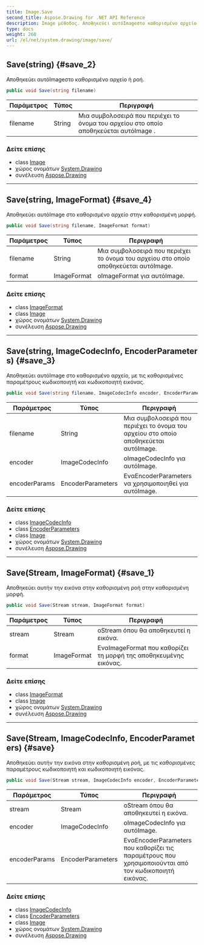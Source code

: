 ```yaml
---
title: Image.Save
second_title: Aspose.Drawing for .NET API Reference
description: Image μέθοδος. Αποθηκεύει αυτόImageστο καθορισμένο αρχείο ή ροή.
type: docs
weight: 260
url: /el/net/system.drawing/image/save/
---
```

## Save(string) {#save_2}

Αποθηκεύει αυτόImageστο καθορισμένο αρχείο ή ροή.

```csharp
public void Save(string filename)
```

| Παράμετρος | Τύπος | Περιγραφή |
| --- | --- | --- |
| filename | String | Μια συμβολοσειρά που περιέχει το όνομα του αρχείου στο οποίο αποθηκεύεται αυτόImage . |

### Δείτε επίσης

* class [Image](../)
* χώρος ονομάτων [System.Drawing](../../image/)
* συνέλευση [Aspose.Drawing](../../../)

---

## Save(string, ImageFormat) {#save_4}

Αποθηκεύει αυτόImage στο καθορισμένο αρχείο στην καθορισμένη μορφή.

```csharp
public void Save(string filename, ImageFormat format)
```

| Παράμετρος | Τύπος | Περιγραφή |
| --- | --- | --- |
| filename | String | Μια συμβολοσειρά που περιέχει το όνομα του αρχείου στο οποίο αποθηκεύεται αυτόImage. |
| format | ImageFormat | οImageFormat για αυτόImage. |

### Δείτε επίσης

* class [ImageFormat](../../../system.drawing.imaging/imageformat/)
* class [Image](../)
* χώρος ονομάτων [System.Drawing](../../image/)
* συνέλευση [Aspose.Drawing](../../../)

---

## Save(string, ImageCodecInfo, EncoderParameters) {#save_3}

Αποθηκεύει αυτόImage στο καθορισμένο αρχείο, με τις καθορισμένες παραμέτρους κωδικοποιητή και κωδικοποιητή εικόνας.

```csharp
public void Save(string filename, ImageCodecInfo encoder, EncoderParameters encoderParams)
```

| Παράμετρος | Τύπος | Περιγραφή |
| --- | --- | --- |
| filename | String | Μια συμβολοσειρά που περιέχει το όνομα του αρχείου στο οποίο αποθηκεύεται αυτόImage. |
| encoder | ImageCodecInfo | οImageCodecInfo για αυτόImage. |
| encoderParams | EncoderParameters | ΕναEncoderParameters να χρησιμοποιηθεί για αυτόImage. |

### Δείτε επίσης

* class [ImageCodecInfo](../../../system.drawing.imaging/imagecodecinfo/)
* class [EncoderParameters](../../../system.drawing.imaging/encoderparameters/)
* class [Image](../)
* χώρος ονομάτων [System.Drawing](../../image/)
* συνέλευση [Aspose.Drawing](../../../)

---

## Save(Stream, ImageFormat) {#save_1}

Αποθηκεύει αυτήν την εικόνα στην καθορισμένη ροή στην καθορισμένη μορφή.

```csharp
public void Save(Stream stream, ImageFormat format)
```

| Παράμετρος | Τύπος | Περιγραφή |
| --- | --- | --- |
| stream | Stream | οStream όπου θα αποθηκευτεί η εικόνα. |
| format | ImageFormat | ΕναImageFormat που καθορίζει τη μορφή της αποθηκευμένης εικόνας. |

### Δείτε επίσης

* class [ImageFormat](../../../system.drawing.imaging/imageformat/)
* class [Image](../)
* χώρος ονομάτων [System.Drawing](../../image/)
* συνέλευση [Aspose.Drawing](../../../)

---

## Save(Stream, ImageCodecInfo, EncoderParameters) {#save}

Αποθηκεύει αυτήν την εικόνα στην καθορισμένη ροή, με τις καθορισμένες παραμέτρους κωδικοποιητή και κωδικοποιητή εικόνας.

```csharp
public void Save(Stream stream, ImageCodecInfo encoder, EncoderParameters encoderParams)
```

| Παράμετρος | Τύπος | Περιγραφή |
| --- | --- | --- |
| stream | Stream | οStream όπου θα αποθηκευτεί η εικόνα. |
| encoder | ImageCodecInfo | οImageCodecInfo για αυτόImage. |
| encoderParams | EncoderParameters | ΕναEncoderParameters που καθορίζει τις παραμέτρους που χρησιμοποιούνται από τον κωδικοποιητή εικόνας. |

### Δείτε επίσης

* class [ImageCodecInfo](../../../system.drawing.imaging/imagecodecinfo/)
* class [EncoderParameters](../../../system.drawing.imaging/encoderparameters/)
* class [Image](../)
* χώρος ονομάτων [System.Drawing](../../image/)
* συνέλευση [Aspose.Drawing](../../../)


